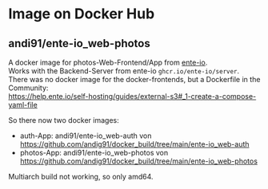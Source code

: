 # Image on Docker Hub  
## andi91/ente-io_web-photos  

A docker image for photos-Web-Frontend/App from [ente-io](https://ente.io/).  
Works with the Backend-Server from ente-io `ghcr.io/ente-io/server`.  
There was no docker image for the docker-frontends, but a Dockerfile in the Community:  
https://help.ente.io/self-hosting/guides/external-s3#_1-create-a-compose-yaml-file   

So there now two docker images:  
- auth-App: andi91/ente-io_web-auth von https://github.com/andig91/docker_build/tree/main/ente-io_web-auth
- photos-App: andi91/ente-io_web-photos von https://github.com/andig91/docker_build/tree/main/ente-io_web-photos

Multiarch build not working, so only amd64. 